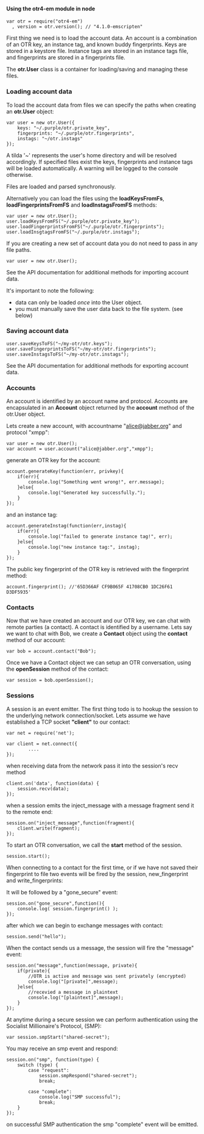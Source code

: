 #### Using the otr4-em module in node

    var otr = require("otr4-em")
      , version = otr.version(); // "4.1.0-emscripten"


First thing we need is to load the account data.
An account is a combination of an OTR key, an instance tag, and known buddy fingerprints.
Keys are stored in a keystore file. Instance tags are stored in an instance tags file, and fingerprints are stored in a fingerprints file.

The **otr.User** class is a container for loading/saving and managing these files.

### Loading account data
To load the account data from files we can specify the paths when creating an **otr.User** object:

    var user = new otr.User({
        keys: "~/.purple/otr.private_key",
        fingerprints: "~/.purple/otr.fingerprints",
        instags: "~/otr.instags"
    });

A tilda '~' represents the user's home directory and will be resolved accordingly. If specified files exist the keys, fingerprints and instance tags will be loaded automatically. A warning will be logged to the console otherwise.

Files are loaded and parsed synchronously.

Alternatively you can load the files using the **loadKeysFromFs**, **loadFingerprintsFromFS** and **loadInstagsFromFS** methods:

    var user = new otr.User();
    user.loadKeysFromFS("~/.purple/otr.private_key");
    user.loadFingerprintsFromFS("~/.purple/otr.fingerprints");
    user.loadInsgtagsFromFS("~/.purple/otr.instags");


If you are creating a new set of account data you do not need to pass in any file paths.

    var user = new otr.User();

See the API documentation for additional methods for importing account data.

It's important to note the following:
* data can only be loaded *once* into the User object.
* you must manually save the user data back to the file system. (see below)


### Saving account data

    user.saveKeysToFS("~/my-otr/otr.keys");
    user.saveFingerprintsToFS("~/my-otr/otr.fingerprints");
    user.saveInstagsToFS("~/my-otr/otr.instags");

See the API documentation for additional methods for exporting account data.

### Accounts

An account is identified by an account name and protocol. Accounts are encapsulated in an **Account** object returned by the **account** method of the otr.User object.

Lets create a new account, with accountname "alice@jabber.org" and protocol "xmpp":

    var user = new otr.User();
    var account = user.account("alice@jabber.org","xmpp");

generate an OTR key for the account:

    account.generateKey(function(err, privkey){
        if(err){
        	console.log("Something went wrong!", err.message);
        }else{
        	console.log("Generated key successfully.");
        }
    });

and an instance tag:

    account.generateInstag(function(err,instag){
        if(err){
            console.log("failed to generate instance tag!", err);
        }else{
            console.log("new instance tag:", instag);
        }
    });


The public key fingerprint of the OTR key is retrieved with the fingerprint method:

	account.fingerprint(); //'65D366AF CF9B065F 41708CB0 1DC26F61 D3DF5935'


### Contacts

Now that we have created an account and our OTR key, we can chat with remote parties (a contact). A contact is identified by a username. Lets say we want to chat with Bob, we create a **Contact** object using the **contact** method of our account:

    var bob = account.contact("Bob");

Once we have a Contact object we can setup an OTR conversation, using the **openSession** method of the contact:

    var session = bob.openSession();


### Sessions

A session is an event emitter. The first thing todo is to hookup the session to the underlying network connection/socket. Lets assume we have established a TCP socket **"client"** to our contact:

    var net = require('net');

    var client = net.connect({
            ....
    });

when receiving data from the network pass it into the session's recv method

    client.on('data', function(data) {
        session.recv(data);
    });

when a session emits the inject_message with a message fragment send it to the remote end:

    session.on("inject_message",function(fragment){
        client.write(fragment);
    });


To start an OTR conversation, we call the **start** method of the session.

    session.start();


When connecting to a contact for the first time, or if we have not saved their fingerprint to file two events will be fired by the session, new_fingerprint and write_fingerprints:


It will be followed by a "gone_secure" event:

    session.on("gone_secure",function(){
        console.log( session.fingerprint() );
    });

after which we can begin to exchange messages with contact:

    session.send("hello");

When the contact sends us a message, the session will fire the "message" event:

    session.on("message",function(message, private){
        if(private){
            //OTR is active and message was sent privately (encrypted)
            console.log("[private]",message);
        }else{
            //recevied a message in plaintext
            console.log("[plaintext]",message);
        }
    });


At anytime during a secure session we can perform authentication using the Socialist Millionaire's Protocol, (SMP):

    var session.smpStart("shared-secret");


You may receive an smp event and respond:

    session.on("smp", function(type) {
        switch (type) {
            case "request":
                session.smpRespond("shared-secret");
                break;

            case "complete":
                console.log("SMP successful");
                break;
        }
    });

on successful SMP authentication the smp "complete" event will be emitted.
